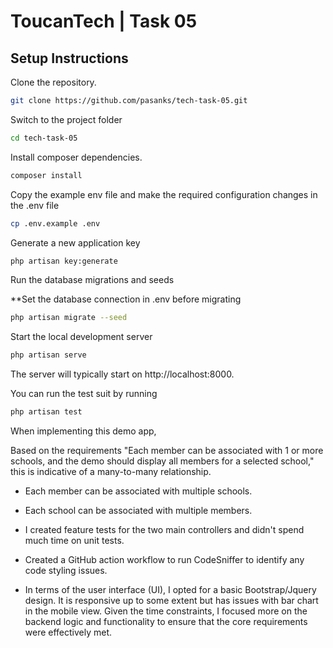 # ToucanTech | Task 05

## Setup Instructions

Clone the repository.
```bash
git clone https://github.com/pasanks/tech-task-05.git
```

Switch to the project folder

```bash
cd tech-task-05
```

Install composer dependencies.

```bash
composer install
```

Copy the example env file and make the required configuration changes in the .env file

```bash
cp .env.example .env
```

Generate a new application key
```bash
php artisan key:generate
```
Run the database migrations and seeds

**Set the database connection in .env before migrating

```bash
php artisan migrate --seed
```

Start the local development server

```bash
php artisan serve
```
The server will typically start on http://localhost:8000.

You can run the test suit by running

```bash
php artisan test
```

When implementing this demo app,

Based on the requirements "Each member can be associated with 1 or more schools, and the demo should display all members for a selected school," this is indicative of a many-to-many relationship.
- Each member can be associated with multiple schools.
- Each school can be associated with multiple members.

- I created feature tests for the two main controllers and didn't spend much time on unit tests.
- Created a GitHub action workflow to run CodeSniffer to identify any code styling issues.
- In terms of the user interface (UI), I opted for a basic Bootstrap/Jquery design. It is responsive up to some extent but has issues with bar chart in the mobile view. Given the time constraints, I focused more on the backend logic and functionality to ensure that the core requirements were effectively met.
